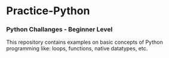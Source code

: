 # Practice-Python
### Python Challanges - Beginner Level

This repository contains examples on basic concepts of Python programming like: loops, functions, native datatypes, etc.
